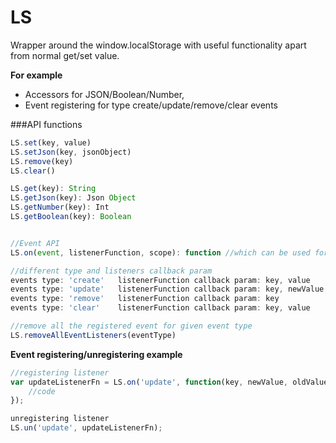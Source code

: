 LS
==

Wrapper around the window.localStorage with useful functionality apart from normal get/set value. <br>

**For example**

* Accessors for JSON/Boolean/Number,
* Event registering for type create/update/remove/clear events



###API functions
```javascript
LS.set(key, value)
LS.setJson(key, jsonObject)
LS.remove(key)
LS.clear()

LS.get(key): String
LS.getJson(key): Json Object
LS.getNumber(key): Int
LS.getBoolean(key): Boolean


//Event API
LS.on(event, listenerFunction, scope): function //which can be used for unregistering from event

//different type and listeners callback param
events type: 'create'	listenerFunction callback param: key, value
events type: 'update'	listenerFunction callback param: key, newValue, oldValue
events type: 'remove'	listenerFunction callback param: key
events type: 'clear'	listenerFunction callback param: key, value

//remove all the registered event for given event type
LS.removeAllEventListeners(eventType) 
```

**Event registering/unregistering example**

```javascript
//registering listener
var updateListenerFn = LS.on('update', function(key, newValue, oldValue){
	//code	
});

unregistering listener
LS.un('update', updateListenerFn);
```
